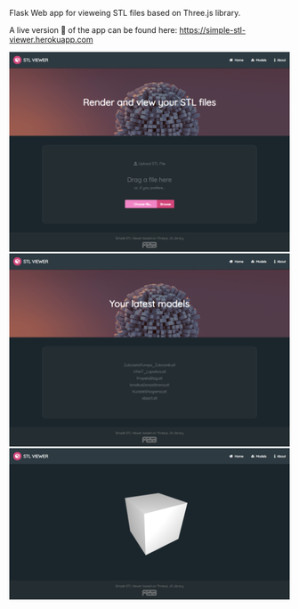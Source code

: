 Flask Web app for vieweing STL files based on Three.js library.

A live version 🚀 of the app can be found here: https://simple-stl-viewer.herokuapp.com

<img src="img/img_01.png"/>

<img src="img/img_02.png"/>

<img src="img/img_03.png"/>
